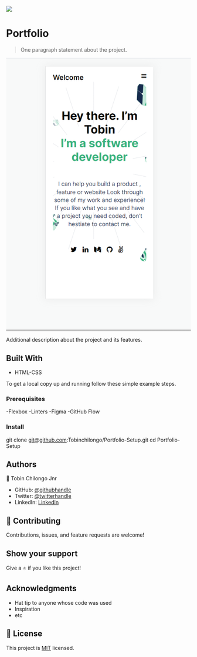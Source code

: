 ![](https://img.shields.io/badge/Microverse-blueviolet)

# Portfolio

> One paragraph statement about the project.

![screenshot](./app_screenshot.png)

Additional description about the project and its features.

## Built With

- HTML-CSS

To get a local copy up and running follow these simple example steps.

### Prerequisites
-Flexbox
-Linters
-Figma
-GitHub Flow

### Install
git clone git@github.com:Tobinchilongo/Portfolio-Setup.git
cd Portfolio-Setup

## Authors

👤 Tobin Chilongo Jnr

- GitHub: [@githubhandle](https://github.com/Tobinchilongo)
- Twitter: [@twitterhandle](https://twitter.com/Tobin_Official)
- LinkedIn: [LinkedIn](https://www.linkedin.com/in/tobin-chilongo-a6736415a/)


## 🤝 Contributing

Contributions, issues, and feature requests are welcome!

## Show your support

Give a ⭐️ if you like this project!

## Acknowledgments

- Hat tip to anyone whose code was used
- Inspiration
- etc

## 📝 License

This project is [MIT](./MIT.md) licensed.

